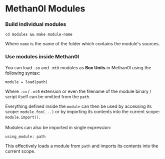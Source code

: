 # Methan0l Modules

### Build individual modules

```
cd modules && make module-name
```  

Where `name` is the name of the folder which contains the module's sources.  

### Use modules inside Methan0l

You can load `.so` and `.mt0` modules as **Box Units** in Methan0l using the following syntax:  

```
module = load(path)
```

Where `.so` / `.mt0` extension or even the filename of the module binary / script itself can be omitted from the `path`.  

Everything defined inside the `module` can then be used by accessing its scope: `module.foo(...)` or by importing its contents into the current scope: `module.import()`.  
\
Modules can also be imported in single expression:  
```
using_module: path
```  
This effectively loads a module from `path` and imports its contents into the current scope.